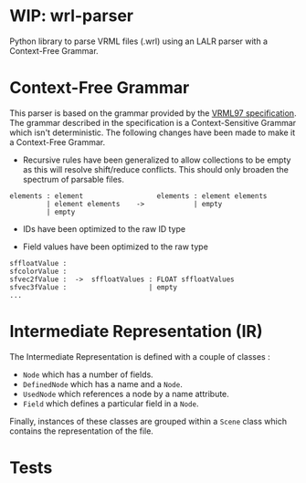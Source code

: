 # WIP: wrl-parser

Python library to parse VRML files (.wrl) using an LALR parser with a Context-Free Grammar.

# Context-Free Grammar

This parser is based on the grammar provided by the [VRML97 specification](https://tecfa.unige.ch/guides/vrml/vrml97/spec/part1/grammar.html). The grammar described in the specification is a Context-Sensitive Grammar which isn't deterministic. The following changes have been made to make it a Context-Free Grammar.

- Recursive rules have been generalized to allow collections to be empty as this will resolve shift/reduce conflicts. This should only broaden the spectrum of parsable files.
```
elements : element                  elements : element elements
         | element elements    ->            | empty      
         | empty                     
```

- IDs have been optimized to the raw ID type

- Field values have been optimized to the raw type
```
sffloatValue :
sfcolorValue :
sfvec2fValue :  ->  sffloatValues : FLOAT sffloatValues
sfvec3fValue :                    | empty
...
```

# Intermediate Representation (IR)

The Intermediate Representation is defined with a couple of classes :
- `Node` which has a number of fields.
- `DefinedNode` which has a name and a `Node`.
- `UsedNode` which references a node by a name attribute.
- `Field` which defines a particular field in a `Node`.

Finally, instances of these classes are grouped within a `Scene` class which contains the representation of the file.

# Tests
